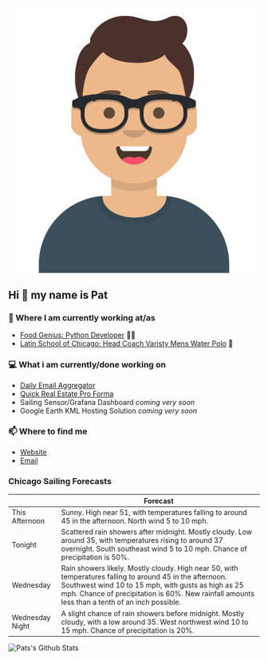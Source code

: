 [![Social banner for p-j-falconer](https://raw.githubusercontent.com/P-J-FALCONER/P-J-FALCONER/master/assets/avataaars.svg)](https://patfalconer.com/)
## Hi :wave: my name is Pat

### 💼 Where I am currently working at/as
- [Food Genius: Python Developer](https://getfoodgenius.com/) 🍔🐍
- [Latin School of Chicago: Head Coach Varisty Mens Water Polo](https://www.latinschool.org/) 🤽


### 💻 What i am currently/done working on
 - [Daily Email Aggregator](https://github.com/P-J-FALCONER/dott_daily_mail)
 - [Quick Real Estate Pro Forma](https://github.com/P-J-FALCONER/henry)
 - Sailing Sensor/Grafana Dashboard *coming very soon*
 - Google Earth KML Hosting Solution *coming very soon*

### 📫 Where to find me
 - [Website](https://patfalconer.com/)
 - [Email](mailto:patrick.j.falconer@gmail.com)


### Chicago Sailing Forecasts
|   | Forecast  |
|---|---|
| This Afternoon | Sunny. High near 51, with temperatures falling to around 45 in the afternoon. North wind 5 to 10 mph. |
| Tonight | Scattered rain showers after midnight. Mostly cloudy. Low around 35, with temperatures rising to around 37 overnight. South southeast wind 5 to 10 mph. Chance of precipitation is 50%. |
| Wednesday | Rain showers likely. Mostly cloudy. High near 50, with temperatures falling to around 45 in the afternoon. Southwest wind 10 to 15 mph, with gusts as high as 25 mph. Chance of precipitation is 60%. New rainfall amounts less than a tenth of an inch possible. |
| Wednesday Night | A slight chance of rain showers before midnight. Mostly cloudy, with a low around 35. West northwest wind 10 to 15 mph. Chance of precipitation is 20%. |

![Pats's Github Stats](https://github-readme-stats.vercel.app/api?username=p-j-falconer&show_icons=true&theme=radical)
